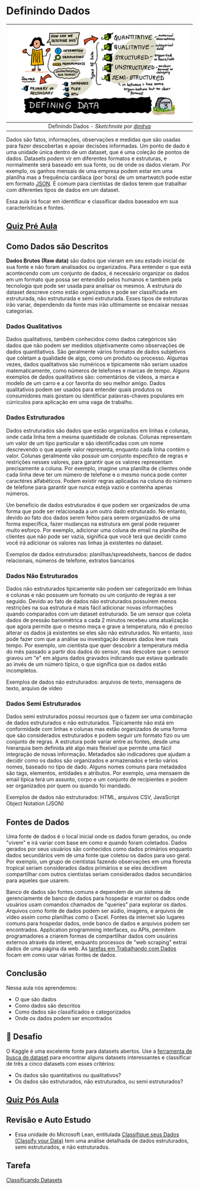 # Definindo Dados

|![ Sketchnote por [(@sketchthedocs)](https://sketchthedocs.dev) ](../../../sketchnotes/03-DefiningData.png)|
|:---:|
|Definindo Dados - _Sketchnote por [@nitya](https://twitter.com/nitya)_ |

Dados são fatos, informações, observações e medidas que são usadas para fazer descobertas e apoiar decisões informadas. Um ponto de dado é uma unidade única dentro de um dataset, que é uma coleção de pontos de dados. Datasets podem vir em diferentes formatos e estruturas, e normalmente será baseado em sua fonte, ou de onde os dados vieram. Por exemplo, os ganhos mensais de uma empresa podem estar em uma planilha mas a frequência cardíaca (por hora) de um smartwatch pode estar em formato [JSON](https://stackoverflow.com/a/383699). É comum para cientistas de dados terem que trabalhar com diferentes tipos de dados em um dataset.

Essa aula irá focar em identificar e classificar dados baseados em sua características e fontes.

## [Quiz Pré Aula](https://witty-beach-04b13e603.1.azurestaticapps.net/quiz/4)
## Como Dados são Descritos
**Dados Brutos (Raw data)** são dados que vieram em seu estado inicial de sua fonte e não foram analisados ou organizados. Para entender o que está acontecendo com um conjunto de dados, é necessário organizar os dados em um formato que possa ser entendido pelos humanos e também pela tecnologia que pode ser usada para analisar os mesmos. A estrutura do dataset descreve como estão organizados e pode ser classificada em estruturada, não estruturada e semi estruturada. Esses tipos de estruturas irão variar, dependendo da fonte mas irão ultimamente se encaixar nessas categorias.

### Dados Qualitativos
Dados qualitativos, também conhecidos como dados categóricos são dados que não podem ser medidos objetivamente como observações de dados quantitativos. São geralmente vários formatos de dados subjetivos que coletam a qualidade de algo, como um produto ou processo. Algumas vezes, dados qualitativos são numéricos e tipicamente não seriam usados matematicamente, como números de telefones e marcas de tempo. Alguns exemplos de dados qualitativos são: comentários de vídeos, a marca e modelo de um carro e a cor favorita do seu melhor amigo. Dados qualitativos podem ser usados para entender quais produtos os consumidores mais gostam ou identificar palavras-chaves populares em cúrriculos para aplicação em uma vaga de trabalho.

### Dados Estruturados
Dados estruturados são dados que estão organizados em linhas e colunas, onde cada linha tem a mesma quantidade de colunas. Colunas representam um valor de um tipo particular e são identificadas com um nome descrevendo o que aquele valor representa, enquanto cada linha contém o valor. Colunas geralmente vão possuir um conjunto específico de regras e restrições nesses valores, para garantir que os valores representam precisamente a coluna. Por exemplo, imagine uma planilha de clientes onde cada linha deve ter um número de telefone e o mesmo nunca pode conter caractéres alfabéticos. Podem existir regras aplicadas na coluna do número de telefone para garantir que nunca esteja vazio e contenha apenas números.

Um benefício de dados estruturados é que podem ser organizados de uma forma que pode ser relacionada a um outro dado estruturado. No entanto, devido ao fato dos dados serem feitos para serem organizados de uma forma específica, fazer mudanças na estrutura em geral pode requerer muito esforço. Por exemplo, adicionar uma coluna de email na planilha de clientes que não pode ser vazia, significa que você terá que decidir como você irá adicionar os valores nas linhas já existentes no dataset.

Exemplos de dados estruturados: planilhas/spreadsheets, bancos de dados relacionais, números de telefone, extratos bancários

### Dados Não Estruturados
Dados não estruturados tipicamente não podem ser categorizado em linhas e colunas e não possuem um formato ou um conjunto de regras a ser seguido. Devido ao fato de dados não estruturados possuirem menos restrições na sua estrutura é mais fácil adicionar novas informações quando comparados com um dataset estruturado. Se um sensor que coleta dados de pressão bariométrica a cada 2 minutos recebeu uma atualização que agora permite que o mesmo meça e grave a temperatura, não é preciso alterar os dados já existentes se eles são não estruturados. No entanto, isso pode fazer com que a análise ou investigação desses dados leve mais tempo. Por exemplo, um cientista que quer descobrir a temperatura média do mês passado a partir dos dados do sensor, mas descobre que o sensor gravou um "e" em alguns dados gravados indicando que estava quebrado ao invés de um número típico, o que significa que os dados estão incompletos.

Exemplos de dados não estruturados: arquivos de texto, mensagens de texto, arquivo de vídeo

### Dados Semi Estruturados
Dados semi estruturados possui recursos que o fazem ser uma combinação de dados estruturados e não estruturados. Tipicamente não está em conformidade com linhas e colunas mas estão organizados de uma forma que são considerados estruturados e podem seguir um formato fizo ou um conjunto de regras. A estrutura pode variar entre as fontes, desde uma hierarquia bem definida até algo mais flexível que permite uma fácil integração de novas informação. Metadados são indicadores que ajudam a decidir como os dados são organizados e armazenados e terão vários nomes, baseado no tipo de dado. Alguns nomes comuns para metadados são tags, elementos, entidades e atributos. Por exemplo, uma mensaem de email típica terá um assunto, corpo e um conjunto de recipientes e podem ser organizados por quem ou quando foi mandado.

Exemplos de dados não estruturados: HTML, arquivos CSV, JavaScript Object Notation (JSON)

## Fontes de Dados

Uma fonte de dados é o local inicial onde os dados foram gerados, ou onde "vivem" e irá variar com base em como e quando foram coletados. Dados gerados por seus usuários são conhecidos como dados primários enquanto dados secundários vem de uma fonte que coletou os dados para uso geral. Por exemplo, um grupo de cientistas fazendo observações em uma floresta tropical seriam considerados dados primários e se eles decidirem compartilhar com outros cientistas seriam considerados dados secundários para aqueles que usarem.

Banco de dados são fontes comuns e dependem de um sistema de gerenciamente de banco de dados para hospedar e manter os dados onde usuários usam comandos chamados de "queries" para explorar os dados. Arquivos como fonte de dados podem ser aúdio, imagens, e arquivos de vídeo assim como planilhas como o Excel. Fontes da internet são lugares comuns para hospedar dados, onde banco de dados e arquivos podem ser encontrados. Application programming interfaces, ou APIs, permitem programadores a criarem formas de compartilhar dados com usuários externos através da interet, enquanto processos de "web scraping" extrai dados de uma página da web. As [tarefas em Trabalhando com Dados](../../../2-Working-With-Data) focam em como usar várias fontes de dados.

## Conclusão

Nessa aula nós aprendemos:

- O que são dados
- Como dados são descritos
- Como dados são classificados e categorizados
- Onde os dados podem ser encontrados

## 🚀 Desafio

O Kaggle é uma excelente fonte para datasets abertos. Use a [ferramenta de busca de dataset](https://www.kaggle.com/datasets) para encontrar alguns datasets interessantes e classificar de três a cinco datasets com esses critérios:

- Os dados são quantitativos ou qualitativos?
- Os dados são estruturados, não estruturados, ou semi estruturados?

## [Quiz Pós Aula](https://witty-beach-04b13e603.1.azurestaticapps.net/quiz/5)



## Revisão e Auto Estudo

- Essa unidade do Microsoft Lean, entitulada [Classifique seus Dados (Classify your Data)](https://docs.microsoft.com/en-us/learn/modules/choose-storage-approach-in-azure/2-classify-data) tem uma análise detalhada de dados estruturados, semi estruturados, e não estruturados.

## Tarefa

[Classificando Datasets](assignment.pt-br.md)
